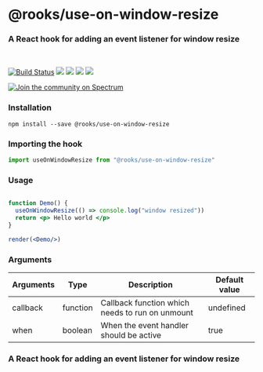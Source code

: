 # @rooks/use-on-window-resize

### A React hook for adding an event listener for window resize
<br/>

[![Build Status](https://img.shields.io/endpoint.svg?url=https%3A%2F%2Factions-badge.atrox.dev%2Fimbhargav5%2Frooks%2Fbadge&style=flat)](https://actions-badge.atrox.dev/imbhargav5/rooks/goto) ![](https://img.shields.io/npm/v/@rooks/use-on-window-resize/latest.svg) ![](https://img.shields.io/npm/l/@rooks/use-on-window-resize.svg) ![](https://img.shields.io/npm/dt/@rooks/use-on-window-resize.svg) ![](https://img.shields.io/david/imbhargav5/rooks.svg?path=packages%2Fon-window-resize)

<a href="https://spectrum.chat/rooks"><img src="https://withspectrum.github.io/badge/badge.svg" alt="Join the community on Spectrum"/></a>

### Installation

```
npm install --save @rooks/use-on-window-resize
```

### Importing the hook

```javascript
import useOnWindowResize from "@rooks/use-on-window-resize"
```


### Usage

```jsx

function Demo() {
  useOnWindowResize(() => console.log("window resized"))
  return <p> Hello world </p>
}

render(<Demo/>)
```

### Arguments

| Arguments | Type     | Description                                     | Default value |
| --------- | -------- | ----------------------------------------------- | ------------- |
| callback  | function | Callback function which needs to run on unmount | undefined     |
| when      | boolean  | When the event handler should be active         | true          |

### A React hook for adding an event listener for window resize
